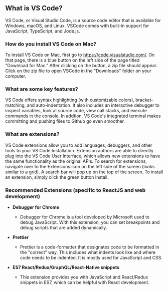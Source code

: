 ## What is VS Code?
VS Code, or Visual Studio Code, is a source code editor that is available for Windows, macOS, and Linux. VSCode comes with built-in support for JavaScript, TypeScript, and Jode.js.

### How do you install VS Code on Mac?
To install VS Code on Mac, first go to https://code.visualstudio.com/. On that page, there is a blue button on the left side of the page titled "Download for Mac." After clicking on the button, a zip file should appear. Click on the zip file to open VSCode in the "Downloads" folder on your computer.

### What are some key features?
VS Code offers syntax highlighting (with customizable colors), bracket-matching, and auto-indentation. It also includes an interactive debugger to inspect variables, look at source code, view call stacks, and execute commands in the console. In addtion, VS Code's integrated terminal makes committing and pushing files to Github go even smoother. 

### What are extensions?
VS Code extensions allow you to add languages, debuggers, and other tools to your VS Code Installation. Extension authors are able to directly plug into the VS Code User Interface, which allows new extensions to have the same functionality as the original APIs. 
To search for extensions, navigate over to the Extensions icon on the left side of the screen (looks similar to a grid). A search bar will pop up on the top of the screen. To install an extension, simply click the green button Install.

### Recommended Extensions (specific to ReactJS and web development)
- **Debugger for Chrome**
    - Debugger for Chrome is a tool developed by Microsoft used to debug JavaScript. With this extension, you can set breakpoints and debug scripts that are added dynamically. 

- **Prettier**  
    - Prettier is a code-formatter that designates code to be formatted in the "correct" way. This includes what indents look like and where code needs to be indented. It is mostly used for JavaScript and CSS. 

- **ES7 React/Redux/GraphQL/React-Native snippets**
    - This extension provides you with JavaScript and React/Redux snippets in ES7, which can be helpful with React development. 